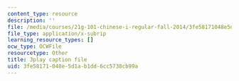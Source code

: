 ```yaml
---
content_type: resource
description: ''
file: /media/courses/21g-101-chinese-i-regular-fall-2014/3fe58171048e5d1ab1dd6cc5738cb99a_uskl5IFNM64.vtt
file_type: application/x-subrip
learning_resource_types: []
ocw_type: OCWFile
resourcetype: Other
title: 3play caption file
uid: 3fe58171-048e-5d1a-b1dd-6cc5738cb99a
---
```


